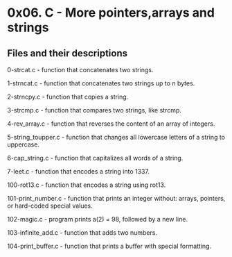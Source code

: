 # 0x06. C - More pointers,arrays and strings 



## Files and their descriptions



0-strcat.c - function that concatenates two strings.



1-strncat.c - function that concatenates two strings up to n bytes.



2-strncpy.c - function that copies a string.



3-strcmp.c - function that compares two strings, like strcmp.



4-rev_array.c - function that reverses the content of an array of integers.



5-string_toupper.c - function that changes all lowercase letters of a string to uppercase.



6-cap_string.c - function that capitalizes all words of a string.



7-leet.c - function that encodes a string into 1337.



100-rot13.c - function that encodes a string using rot13.



101-print_number.c - function that prints an integer without: arrays, pointers, or hard-coded special values.



102-magic.c - program prints a(2) = 98, followed by a new line.



103-infinite_add.c - function that adds two numbers.



104-print_buffer.c - function that prints a buffer with special formatting.
